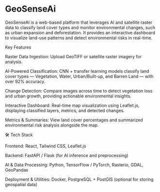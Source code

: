 # GeoSenseAi
GeoSenseAI is a web-based platform that leverages AI and satellite raster data to classify land cover types and monitor environmental changes, such as urban expansion and deforestation. It provides an interactive dashboard to visualize land-use patterns and detect environmental risks in real-time.

Key Features

Raster Data Ingestion: Upload GeoTIFF or satellite raster imagery for analysis.

AI-Powered Classification: CNN + transfer learning models classify land cover types — Vegetation, Water, Urban/Built-up, and Barren Land — with over 92% accuracy.

Change Detection: Compare images across time to detect vegetation loss and urban growth, providing actionable environmental insights.

Interactive Dashboard: Real-time map visualization using Leaflet.js, displaying classified layers, metrics, and detected changes.

Metrics & Summaries: View land cover percentages and summarized environmental risk analysis alongside the map.

🛠 Tech Stack

Frontend: React, Tailwind CSS, Leaflet.js

Backend: FastAPI / Flask (for AI inference and preprocessing)

AI & Data Processing: Python, TensorFlow / PyTorch, Rasterio, GDAL, GeoPandas

Deployment & Utilities: Docker, PostgreSQL + PostGIS (optional for storing geospatial data)
